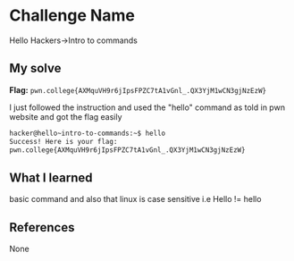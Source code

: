 # Challenge Name
Hello Hackers->Intro to commands

## My solve
**Flag:** `pwn.college{AXMquVH9r6jIpsFPZC7tA1vGnl_.QX3YjM1wCN3gjNzEzW}`

I just followed the instruction and used the "hello" command as told in pwn website and got the flag easily

```bash
hacker@hello~intro-to-commands:~$ hello
Success! Here is your flag:
pwn.college{AXMquVH9r6jIpsFPZC7tA1vGnl_.QX3YjM1wCN3gjNzEzW}
```

## What I learned
basic command and also that linux is case sensitive i.e Hello != hello

## References 
None